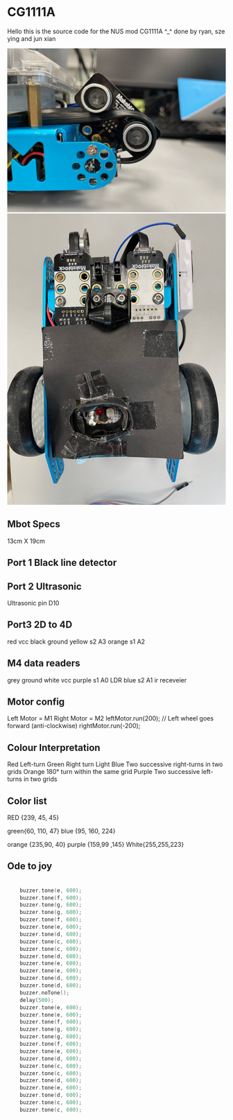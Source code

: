 # CG1111A

Hello this is the source code for the NUS mod CG1111A ^_^ done by ryan, sze ying and jun xian

![alt text](ultrasonic.jpeg)
![alt text](mbotunder.jpeg)





## Mbot Specs 
13cm X 19cm 


## Port 1 Black line detector

## Port 2 Ultrasonic
Ultrasonic pin D10

## Port3 2D to 4D
red vcc
black ground
yellow s2 A3
orange s1 A2


## M4 data readers
grey ground
white vcc 
purple s1  A0 LDR
blue s2    A1  ir receveier


## Motor config
Left Motor = M1
Right Motor = M2
leftMotor.run(200); // Left wheel goes forward (anti-clockwise)
rightMotor.run(-200);

## Colour Interpretation
Red Left-turn
Green Right turn
Light Blue Two successive right-turns in two grids
Orange 180° turn within the same grid
Purple Two successive left-turns in two grids



## Color list 
RED {239, 45, 45}

green{60, 110, 47}
blue {95, 160, 224}

orange {235,90, 40}
purple {159,99 ,145}
White{255,255,223}


## Ode to joy
```c

    buzzer.tone(e, 600);
    buzzer.tone(f, 600);
    buzzer.tone(g, 600);
    buzzer.tone(g, 600);
    buzzer.tone(f, 600);
    buzzer.tone(e, 600);
    buzzer.tone(d, 600);
    buzzer.tone(c, 600);
    buzzer.tone(c, 600);
    buzzer.tone(d, 600);
    buzzer.tone(e, 600);
    buzzer.tone(e, 600);
    buzzer.tone(d, 600);
    buzzer.tone(d, 600);
    buzzer.noTone();
    delay(500);
    buzzer.tone(e, 600);
    buzzer.tone(e, 600);
    buzzer.tone(f, 600);
    buzzer.tone(g, 600);
    buzzer.tone(g, 600);
    buzzer.tone(f, 600);
    buzzer.tone(e, 600);
    buzzer.tone(d, 600);
    buzzer.tone(c, 600);
    buzzer.tone(c, 600);
    buzzer.tone(d, 600);
    buzzer.tone(e, 600);
    buzzer.tone(d, 600);
    buzzer.tone(c, 600);
    buzzer.tone(c, 600);
```